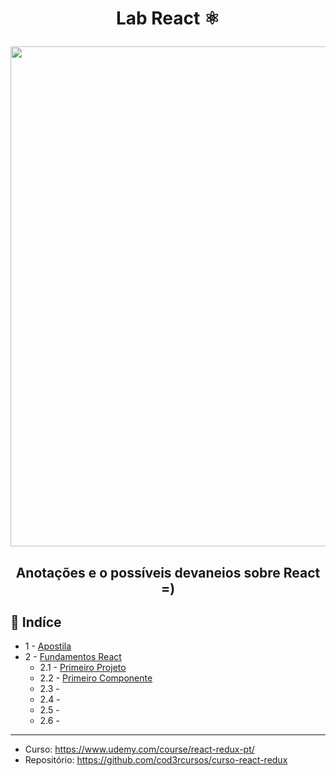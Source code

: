 <h1 align="center">

  Lab React :atom_symbol:
</h1>

<p align="center"> 
<img src="https://sujeitoprogramador.com/wp-content/uploads/2019/04/react.png" width="800">
</p>

<h2 align="center">  
  Anotações e o possíveis devaneios sobre React =)
</h2>

## :robot: Indíce

- 1 - [Apostila](https://github.com/comicodarko/Lab-React/tree/master/01%20-%20Extras)
- 2 - [Fundamentos React](https://github.com/comicodarko/Lab-React/tree/master/02%20-%20Fundamentos%20React)
  - 2.1 - [Primeiro Projeto](https://github.com/comicodarko/Lab-React/tree/master/02%20-%20Fundamentos%20React#02-1)
  - 2.2 - [Primeiro Componente](https://github.com/comicodarko/Lab-React/tree/master/02%20-%20Fundamentos%20React#02-1)
  - 2.3 - []()
  - 2.4 - []()
  - 2.5 - []()
  - 2.6 - []()


  
****
- Curso: https://www.udemy.com/course/react-redux-pt/
- Repositório: https://github.com/cod3rcursos/curso-react-redux
